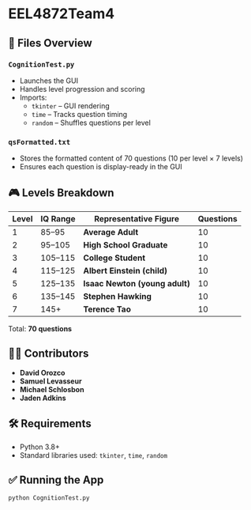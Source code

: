 # EEL4872Team4


## 📁 Files Overview

### `CognitionTest.py`

- Launches the GUI
- Handles level progression and scoring
- Imports:  
  - `tkinter` – GUI rendering  
  - `time` – Tracks question timing  
  - `random` – Shuffles questions per level

### `qsFormatted.txt`

- Stores the formatted content of 70 questions (10 per level × 7 levels)
- Ensures each question is display-ready in the GUI

## 🎮 Levels Breakdown

| Level | IQ Range        | Representative Figure           | Questions |
|-------|------------------|----------------------------------|-----------|
| 1     | 85–95            | **Average Adult**                | 10        |
| 2     | 95–105           | **High School Graduate**         | 10        |
| 3     | 105–115          | **College Student**              | 10        |
| 4     | 115–125          | **Albert Einstein (child)**      | 10        |
| 5     | 125–135          | **Isaac Newton (young adult)**   | 10        |
| 6     | 135–145          | **Stephen Hawking**              | 10        |
| 7     | 145+             | **Terence Tao**                  | 10        |

Total: **70 questions**

## 👨‍💻 Contributors

- **David Orozco** 
- **Samuel Levasseur**
- **Michael Schlosbon**
- **Jaden Adkins** 

## 🛠 Requirements

- Python 3.8+
- Standard libraries used: `tkinter`, `time`, `random`

## ✅ Running the App

```bash
python CognitionTest.py
